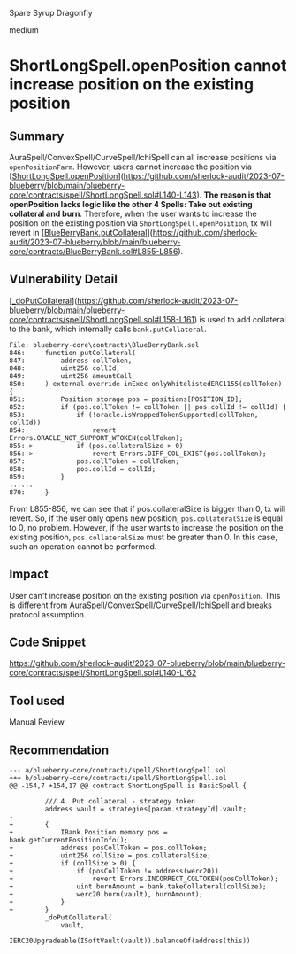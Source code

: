 Spare Syrup Dragonfly

medium

# ShortLongSpell.openPosition cannot increase position on the existing position
## Summary

AuraSpell/ConvexSpell/CurveSpell/IchiSpell can all increase positions via `openPositionFarm`. However, users cannot increase the position via [[ShortLongSpell.openPosition](https://github.com/sherlock-audit/2023-07-blueberry/blob/main/blueberry-core/contracts/spell/ShortLongSpell.sol#L140-L143)](https://github.com/sherlock-audit/2023-07-blueberry/blob/main/blueberry-core/contracts/spell/ShortLongSpell.sol#L140-L143). **The reason is that openPosition lacks logic like the other 4 Spells: Take out existing collateral and burn**. Therefore, when the user wants to increase the position on the existing position via `ShortLongSpell.openPosition`, tx will revert in [[BlueBerryBank.putCollateral](https://github.com/sherlock-audit/2023-07-blueberry/blob/main/blueberry-core/contracts/BlueBerryBank.sol#L855-L856)](https://github.com/sherlock-audit/2023-07-blueberry/blob/main/blueberry-core/contracts/BlueBerryBank.sol#L855-L856).

## Vulnerability Detail

[[_doPutCollateral](https://github.com/sherlock-audit/2023-07-blueberry/blob/main/blueberry-core/contracts/spell/ShortLongSpell.sol#L158-L161)](https://github.com/sherlock-audit/2023-07-blueberry/blob/main/blueberry-core/contracts/spell/ShortLongSpell.sol#L158-L161) is used to add collateral to the bank, which internally calls `bank.putCollateral`.

```solidity
File: blueberry-core\contracts\BlueBerryBank.sol
846:     function putCollateral(
847:         address collToken,
848:         uint256 collId,
849:         uint256 amountCall
850:     ) external override inExec onlyWhitelistedERC1155(collToken) {
851:         Position storage pos = positions[POSITION_ID];
852:         if (pos.collToken != collToken || pos.collId != collId) {
853:             if (!oracle.isWrappedTokenSupported(collToken, collId))
854:                 revert Errors.ORACLE_NOT_SUPPORT_WTOKEN(collToken);
855:->           if (pos.collateralSize > 0)
856:->               revert Errors.DIFF_COL_EXIST(pos.collToken);
857:             pos.collToken = collToken;
858:             pos.collId = collId;
859:         }
......
870:     }
```

From L855-856, we can see that if pos.collateralSize is bigger than 0, tx will revert. So, if the user only opens new position, `pos.collateralSize` is equal to 0, no problem. However, if the user wants to increase the position on the existing position, `pos.collateralSize` must be greater than 0. In this case, such an operation cannot be performed.

## Impact

User can't increase position on the existing position via `openPosition`. This is different from AuraSpell/ConvexSpell/CurveSpell/IchiSpell and breaks protocol assumption.

## Code Snippet

https://github.com/sherlock-audit/2023-07-blueberry/blob/main/blueberry-core/contracts/spell/ShortLongSpell.sol#L140-L162

## Tool used

Manual Review

## Recommendation

```fix
--- a/blueberry-core/contracts/spell/ShortLongSpell.sol
+++ b/blueberry-core/contracts/spell/ShortLongSpell.sol
@@ -154,7 +154,17 @@ contract ShortLongSpell is BasicSpell {

         /// 4. Put collateral - strategy token
         address vault = strategies[param.strategyId].vault;
-
+        {
+            IBank.Position memory pos = bank.getCurrentPositionInfo();
+            address posCollToken = pos.collToken;
+            uint256 collSize = pos.collateralSize;
+            if (collSize > 0) {
+                if (posCollToken != address(werc20))
+                    revert Errors.INCORRECT_COLTOKEN(posCollToken);
+                uint burnAmount = bank.takeCollateral(collSize);
+                werc20.burn(vault), burnAmount);
+            }
+        }
         _doPutCollateral(
             vault,
             IERC20Upgradeable(ISoftVault(vault)).balanceOf(address(this))
```